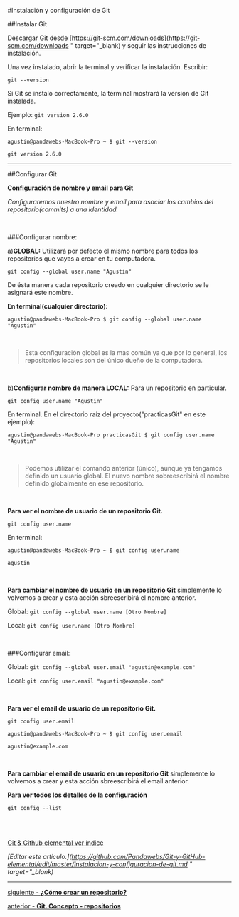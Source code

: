 #Instalación y configuración de Git

##Instalar Git

Descargar Git desde [https://git-scm.com/downloads](https://git-scm.com/downloads " target="_blank) y seguir las instrucciones de instalación.

Una vez instalado, abrir la terminal y verificar la instalación. Escribir:

`git --version`

Si Git se instaló correctamente, la terminal mostrará la versión de Git instalada.

Ejemplo: `git version 2.6.0`

En terminal:

```console
agustin@pandawebs-MacBook-Pro ~ $ git --version

git version 2.6.0
```

<hr>

##Configurar Git

**Configuración de nombre y email para Git**

*Configuraremos nuestro nombre y email para asociar los cambios del repositorio(commits) a una identidad.*

<br>

###Configurar nombre:

a)**GLOBAL:** 
Utilizará por defecto el mismo nombre para todos los repositorios que vayas a crear en tu computadora. 

`git config --global user.name "Agustin"` 

De ésta manera cada repositorio creado en cualquier directorio se le asignará este nombre.



**En terminal(cualquier directorio):**

`agustin@pandawebs-MacBook-Pro $ git config --global user.name "Agustin"`

<br>

> Esta configuración global es la mas común ya que por lo general, los repositorios locales son del único dueño de la computadora.

<br>

b)**Configurar nombre de manera LOCAL:** Para un repositorio en particular.

`git config user.name "Agustin"` 


En terminal. En el directorio raíz del proyecto("practicasGit" en este ejemplo):

`agustin@pandawebs-MacBook-Pro practicasGit $ git config user.name "Agustin"`

<br>

> Podemos utilizar el comando anterior (único), aunque ya tengamos definido un usuario global. El nuevo nombre sobreescribirá el nombre definido globalmente en ese repositorio.

<br>

**Para ver el nombre de usuario de un repositorio Git.**

`git config user.name`

En terminal:

```console
agustin@pandawebs-MacBook-Pro ~ $ git config user.name

agustin
```

<br>

**Para cambiar el nombre de usuario en un repositorio Git** simplemente lo volvemos 
a crear y esta acción sbreescribirá el nombre anterior.

Global: `git config --global user.name [Otro Nombre]`

Local: `git config user.name [Otro Nombre]`

<br>

###Configurar email:

Global: `git config --global user.email "agustin@example.com"`

Local: `git config user.email "agustin@example.com"`

<br>

**Para ver el email de usuario de un repositorio Git.**

`git config user.email`

```console
agustin@pandawebs-MacBook-Pro ~ $ git config user.email

agustin@example.com
```

<br>

**Para cambiar el email de usuario en un repositorio Git** simplemente lo volvemos 
a crear y esta acción sbreescribirá el email anterior.

**Para ver todos los detalles de la configuración**

`git config --list`

<br>
<br>



<!-- Inicio links índice y github -->


<span class="link-to-index-git">[Git & Github elemental ver índice](http://pandawebs.net/git-github-elemental/)</span>

<em>[Editar este artículo.](https://github.com/Pandawebs/Git-y-GitHub-elemental/edit/master/instalacion-y-configuracion-de-git.md " target="_blank)</em>


<!-- Fin links índice y github -->


<hr>

[siguiente - **¿Cómo crear un repositorio?**](https://github.com/Pandawebs/Git-y-GitHub-elemental/blob/master/crear-un-repositorio.md) 

[anterior - **Git. Concepto - repositorios**](https://github.com/Pandawebs/Git-y-GitHub-elemental/blob/master/git-concepto-repositorios.md) 